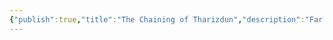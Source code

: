 ```yaml
---
{"publish":true,"title":"The Chaining of Tharizdun","description":"Far from the planet of Selerim, the dark god [[Tharizdun, the Chained Oblivion|Tharizdun]] is sundered by an unlikely alliance of the Discordant and Ordered Gods. His physical form is chained, while his spiritual strength is fragmented into 6 distinct shards.","created":"2025-07-02T15:01:55.000-04:00","modified":"2025-09-18T08:53:52.331-04:00","published":"2025-09-18T08:53:52.331-04:00","tags":["timeline"],"cssclasses":"","event-date":-3000,"display-date":"3,000 B.T."}
---
```


